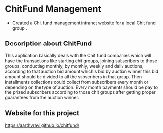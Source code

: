 # ChitFund Management
   * Created a Chit fund management intranet website for a local Chit fund group .
## Description about ChitFund

   This application basically deals with the Chit fund companies which will have the transactions like starting chit groups, joining subscribers to those groups, conducting monthly, by monthly, weekly and daily auctions, according to that auction bid amount whichis bid by auction winner this bid amount should be divided to all the subscribers in that group. Then installments collections could collect from subscribers every month or depending on the type of auction. Every month payments should be pay to the prized subscribers according to those chit groups after getting proper guarantees from the auction winner.

## Website for this project
   https://aarthyravi.github.io/chitfund/
